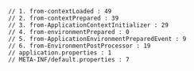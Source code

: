         // 1. from-contextLoaded : 49
        // 2. from-contextPrepared : 39
        // 3. from-ApplicationContextInitializer : 29
        // 4. from-environmentPrepared : 0
        // 5. from-ApplicationEnvironmentPreparedEvent : 9
        // 6. from-EnvironmentPostProcessor : 19
        // application.properties : 1
        // META-INF/default.properties : 7